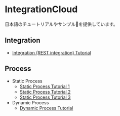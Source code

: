 # IntegrationCloud

日本語のチュートリアルやサンプルを提供しています。

## Integration
- [Integration (REST integration) Tutorial](Integration-Tutorial.md)

## Process
- Static Process
  - [Static Process Tutorial 1](StaticProcess-Tutorial1.md)
  - [Static Process Tutorial 2](StaticProcess-Tutorial2.md)
  - [Static Process Tutorial 3](StaticProcess-Tutorial3.md)
- Dynamic Process
  - [Dynamic Process Tutorial](DynamicProcess-Tutorial.md)
